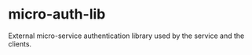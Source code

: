 # micro-auth-lib
External micro-service authentication library used by the service and the clients.
